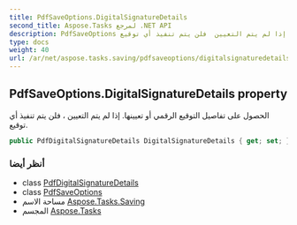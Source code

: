```yaml
---
title: PdfSaveOptions.DigitalSignatureDetails
second_title: Aspose.Tasks لمرجع .NET API
description: PdfSaveOptions ملكية. الحصول على تفاصيل التوقيع الرقمي أو تعيينها. إذا لم يتم التعيين  فلن يتم تنفيذ أي توقيع.
type: docs
weight: 40
url: /ar/net/aspose.tasks.saving/pdfsaveoptions/digitalsignaturedetails/
---
```

## PdfSaveOptions.DigitalSignatureDetails property

الحصول على تفاصيل التوقيع الرقمي أو تعيينها. إذا لم يتم التعيين ، فلن يتم تنفيذ أي توقيع.

```csharp
public PdfDigitalSignatureDetails DigitalSignatureDetails { get; set; }
```

### أنظر أيضا

* class [PdfDigitalSignatureDetails](../../pdfdigitalsignaturedetails/)
* class [PdfSaveOptions](../)
* مساحة الاسم [Aspose.Tasks.Saving](../../pdfsaveoptions/)
* المجسم [Aspose.Tasks](../../../)


